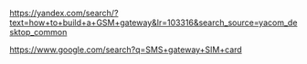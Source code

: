 https://yandex.com/search/?text=how+to+build+a+GSM+gateway&lr=103316&search_source=yacom_desktop_common

https://www.google.com/search?q=SMS+gateway+SIM+card
